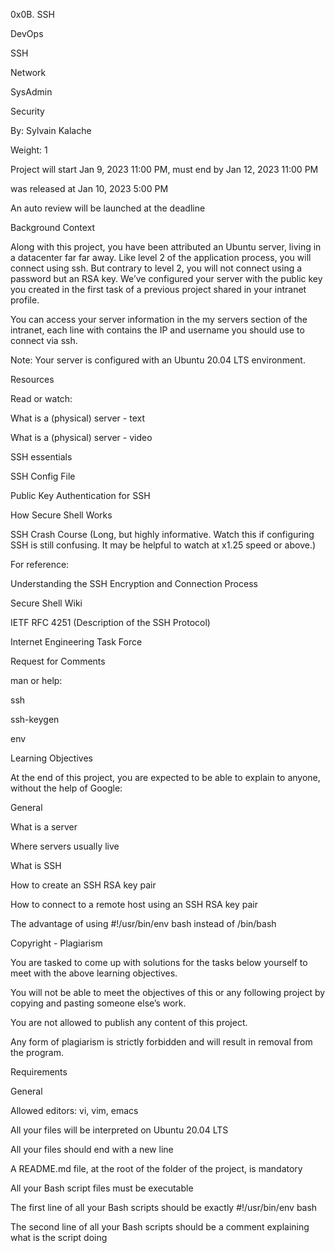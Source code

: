 0x0B. SSH

DevOps

SSH

Network

SysAdmin

Security

 By: Sylvain Kalache

 Weight: 1

 Project will start Jan 9, 2023 11:00 PM, must end by Jan 12, 2023 11:00 PM

 was released at Jan 10, 2023 5:00 PM

 An auto review will be launched at the deadline

Background Context





Along with this project, you have been attributed an Ubuntu server, living in a datacenter far far away. Like level 2 of the application process, you will connect using ssh. But contrary to level 2, you will not connect using a password but an RSA key. We’ve configured your server with the public key you created in the first task of a previous project shared in your intranet profile.



You can access your server information in the my servers section of the intranet, each line with contains the IP and username you should use to connect via ssh.



Note: Your server is configured with an Ubuntu 20.04 LTS environment.



Resources

Read or watch:



What is a (physical) server - text

What is a (physical) server - video

SSH essentials

SSH Config File

Public Key Authentication for SSH

How Secure Shell Works

SSH Crash Course (Long, but highly informative. Watch this if configuring SSH is still confusing. It may be helpful to watch at x1.25 speed or above.)

For reference:



Understanding the SSH Encryption and Connection Process

Secure Shell Wiki

IETF RFC 4251 (Description of the SSH Protocol)

Internet Engineering Task Force

Request for Comments

man or help:



ssh

ssh-keygen

env

Learning Objectives

At the end of this project, you are expected to be able to explain to anyone, without the help of Google:



General

What is a server

Where servers usually live

What is SSH

How to create an SSH RSA key pair

How to connect to a remote host using an SSH RSA key pair

The advantage of using #!/usr/bin/env bash instead of /bin/bash

Copyright - Plagiarism

You are tasked to come up with solutions for the tasks below yourself to meet with the above learning objectives.

You will not be able to meet the objectives of this or any following project by copying and pasting someone else’s work.

You are not allowed to publish any content of this project.

Any form of plagiarism is strictly forbidden and will result in removal from the program.

Requirements

General

Allowed editors: vi, vim, emacs

All your files will be interpreted on Ubuntu 20.04 LTS

All your files should end with a new line

A README.md file, at the root of the folder of the project, is mandatory

All your Bash script files must be executable

The first line of all your Bash scripts should be exactly #!/usr/bin/env bash

The second line of all your Bash scripts should be a comment explaining what is the script doing
